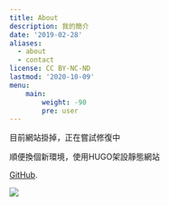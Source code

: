 ```yaml
---
title: About
description: 我的簡介
date: '2019-02-28'
aliases:
  - about
  - contact
license: CC BY-NC-ND
lastmod: '2020-10-09'
menu:
    main: 
        weight: -90
        pre: user
---
```


目前網站掛掉，正在嘗試修復中

順便換個新環境，使用HUGO架設靜態網站

[GitHub](https://github.com/beadx6ggwp).

![](resource/stackoverflow_meme.JPG)
